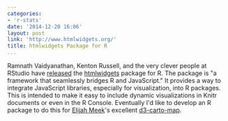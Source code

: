 ```yaml
---
categories:
- 'r-stats'
date: '2014-12-20 16:06'
layout: post
link: 'http://www.htmlwidgets.org/'
title: htmlwidgets Package for R
...
```


Ramnath Vaidyanathan, Kenton Russell, and the very clever people at
RStudio have [released][] the [htmlwidgets][] package for R. The package
is "a framework that seamlessly bridges R and JavaScript." It provides a
way to integrate JavaScript libraries, especially for visualization,
into R packages. This is intended to make it easy to include dynamic
visualizations in Knitr documents or even in the R Console. Eventually
I'd like to develop an R package to do this for [Elijah Meek][]'s
excellent [d3-carto-map][].

  [released]: http://blog.rstudio.org/2014/12/18/htmlwidgets-javascript-data-visualization-for-r/
  [htmlwidgets]: http://www.htmlwidgets.org/
  [Elijah Meek]: https://twitter.com/elijah_meeks
  [d3-carto-map]: https://github.com/emeeks/d3-carto-map
